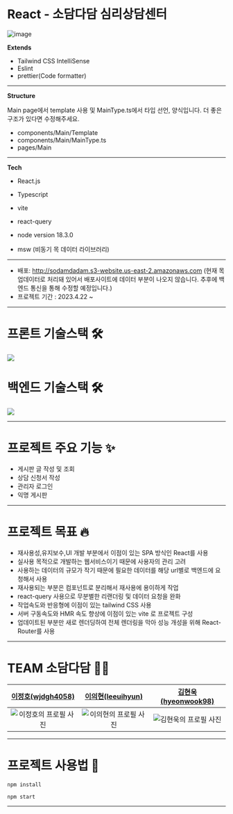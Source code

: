# React - 소담다담 심리상담센터

![image](https://ifh.cc/g/hXtOBP.jpg)

**Extends**

- Tailwind CSS IntelliSense
- Eslint
- prettier(Code formatter)

---

**Structure**

Main page에서 template 사용 및 MainType.ts에서 타입 선언, 양식입니다. 더 좋은 구조가 있다면 수정해주세요.

- components/Main/Template
- components/Main/MainType.ts
- pages/Main

---

**Tech**

- React.js

- Typescript

- vite

- react-query

- node version 18.3.0

- msw (비동기 목 데이터 라이브러리)

---

- 배포: http://sodamdadam.s3-website.us-east-2.amazonaws.com
  (현재 목업데이터로 처리돼 있어서 배포사이트에 데이터 부분이 나오지 않습니다. 추후에 백엔드 통신을 통해 수정할 예정입니다.)
- 프로젝트 기간 : 2023.4.22 ~ 

---

# 프론트 기술스택 🛠

<p herf="https://skillicons.dev">
  <img src="https://skillicons.dev/icons?i=react,js,jquery,ts,aws,tailwind,figma,github&perline=20"/>
</p>

# 백엔드 기술스택 🛠

<p herf="https://skillicons.dev">
  <img src="https://skillicons.dev/icons?i=spring,docker,githubactions,github&perline=20"/>
</p>

---

# 프로젝트 주요 기능 ✨

- 게시판 글 작성 및 조회
- 상담 신청서 작성
- 관리자 로그인
- 익명 게시판

---

# 프로젝트 목표 🔥

- 재사용성,유지보수,UI 개발 부분에서 이점이 있는 SPA 방식인 React를 사용
- 실사용 목적으로 개발하는 웹서비스이기 때문에 사용자의 관리 고려
- 사용하는 데이터의 규모가 작기 때문에 필요한 데이터를 해당 url별로 백엔드에 요청해서 사용
- 재사용되는 부분은 컴포넌트로 분리해서 재사용에 용이하게 작업
- react-query 사용으로 무분별한 리랜더링 및 데이터 요청을 완화
- 작업속도와 반응형에 이점이 있는 tailwind CSS 사용
- 서버 구동속도와 HMR 속도 향상에 이점이 있는 vite 로 프로젝트 구성
- 업데이트된 부분만 새로 렌더딩하여 전체 렌더링을 막아 성능 개성을 위해 React-Router를 사용

---

# TEAM 소담다담 🧑‍💻

|               [이정호(wjdgh4058)](https://github.com/wjdgh4058)               |                 [이의현(leeuihyun)](https://github.com/leeuihyun)                 |               [김현욱(hyeonwook98)](https://github.com/hyeonwook98)                |
| :---------------------------------------------------------------------------: | :---------------------------------------------------------------------------: | :--------------------------------------------------------------------------: | 
| ![이정호의 프로필 사진](https://avatars.githubusercontent.com/u/66310772?v=4) | ![이의현의 프로필 사진](https://avatars.githubusercontent.com/u/88185154?v=4) | ![김현욱의 프로필 사진](https://avatars.githubusercontent.com/u/76507547?v=4) |

---

# 프로젝트 사용법 🚀

```
npm install
```

```
npm start
```

---

